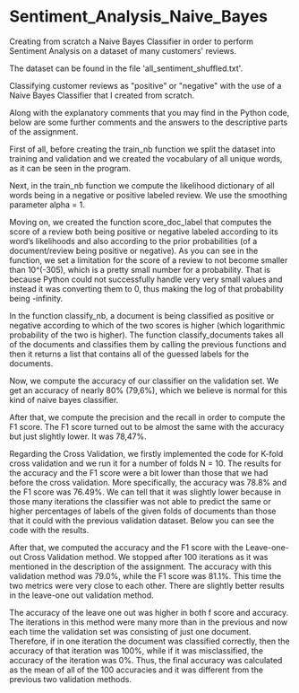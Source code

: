 # Sentiment_Analysis_Naive_Bayes
Creating from scratch a Naive Bayes Classifier in order to perform Sentiment Analysis on a dataset of many customers' reviews. 

The dataset can be found in the file 'all_sentiment_shuffled.txt'. 

Classifying customer reviews as "positive" or "negative" with the use of a Naive Bayes Classifier that I created from scratch. 

Along with the explanatory comments that you may find in the Python code, below are
some further comments and the answers to the descriptive parts of the assignment.

First of all, before creating the train_nb function we split the dataset into training and
validation and we created the vocabulary of all unique words, as it can be seen in the
program.

Next, in the train_nb function we compute the likelihood dictionary of all words being in a
negative or positive labeled review. We use the smoothing parameter alpha = 1.

Moving on, we created the function score_doc_label that computes the score of a review
both being positive or negative labeled according to its word’s likelihoods and also
according to the prior probabilities (of a document/review being positive or negative). As you
can see in the function, we set a limitation for the score of a review to not become smaller
than 10^(-305), which is a pretty small number for a probability. That is because Python
could not successfully handle very very small values and instead it was converting them to
0, thus making the log of that probability being -infinity.

In the function classify_nb, a document is being classified as positive or negative according
to which of the two scores is higher (which logarithmic probability of the two is higher).
The function classify_documents takes all of the documents and classifies them by calling
the previous functions and then it returns a list that contains all of the guessed labels for the
documents.

Now, we compute the accuracy of our classifier on the validation set. We get an accuracy of
nearly 80% (79,6%), which we believe is normal for this kind of naive bayes classifier.

After that, we compute the precision and the recall in order to compute the F1 score. The F1
score turned out to be almost the same with the accuracy but just slightly lower. It was
78,47%.

Regarding the Cross Validation, we firstly implemented the code for K-fold cross validation
and we run it for a number of folds N = 10. The results for the accuracy and the F1 score
were a bit lower than those that we had before the cross validation. More specifically, the
accuracy was 78.8% and the F1 score was 76.49%. We can tell that it was slightly lower
because in those many iterations the classifier was not able to predict the same or higher
percentages of labels of the given folds of documents than those that it could with the
previous validation dataset. Below you can see the code with the results.


After that, we computed the accuracy and the F1 score with the Leave-one-out Cross
Validation method. We stopped after 100 iterations as it was mentioned in the description of
the assignment. The accuracy with this validation method was 79.0%, while the F1 score
was 81.1%. This time the two metrics were very close to each other. There are slightly
better results in the leave-one out validation method.

The accuracy of the leave one out was higher in both f score and accuracy. The iterations in
this method were many more than in the previous and now each time the validation set was
consisting of just one document. Therefore, if in one iteration the document was classified
correctly, then the accuracy of that iteration was 100%, while if it was misclassified, the
accuracy of the iteration was 0%. Thus, the final accuracy was calculated as the mean of all
of the 100 accuracies and it was different from the previous two validation methods.

